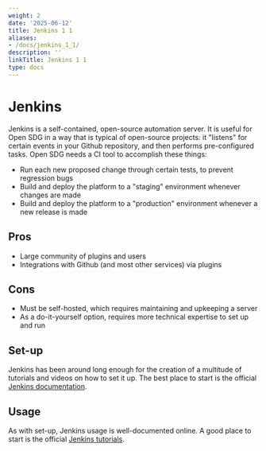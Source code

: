```yaml
---
weight: 2
date: '2025-06-12'
title: Jenkins 1 1
aliases:
- /docs/jenkins_1_1/
description: ''
linkTitle: Jenkins 1 1
type: docs
---
```


<h1>Jenkins</h1>

Jenkins is a self-contained, open-source automation server. It is useful for Open SDG in a way that is typical of open-source projects: it "listens" for certain events in your Github repository, and then performs pre-configured tasks. Open SDG needs a CI tool to accomplish these things:

* Run each new proposed change through certain tests, to prevent regression bugs
* Build and deploy the platform to a "staging" environment whenever changes are made
* Build and deploy the platform to a "production" environment whenever a new release is made

## Pros

* Large community of plugins and users
* Integrations with Github (and most other services) via plugins

## Cons

* Must be self-hosted, which requires maintaining and upkeeping a server
* As a do-it-yourself option, requires more technical expertise to set up and run

## Set-up

Jenkins has been around long enough for the creation of a multitude of tutorials and videos on how to set it up. The best place to start is the official [Jenkins documentation](https://jenkins.io/doc/).

## Usage

As with set-up, Jenkins usage is well-documented online. A good place to start is the official [Jenkins tutorials](https://jenkins.io/doc/tutorials/).
